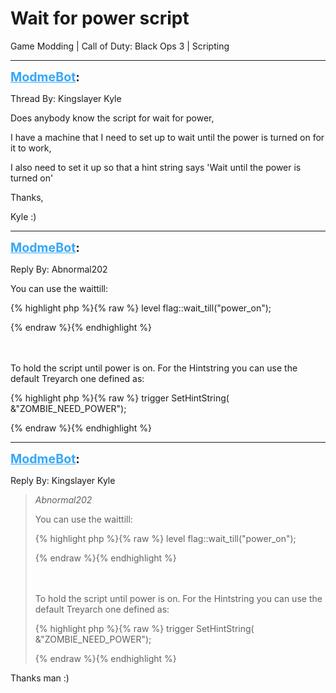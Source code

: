 # Wait for power script
Game Modding | Call of Duty: Black Ops 3 | Scripting

---
<strong style="font-size: 1.4em;"><span style="text-decoration: underline;text-decoration-color: #34a7f9;"><span style="color:#34a7f9;">ModmeBot</span></span>:</strong>

<p>Thread By: Kingslayer Kyle<br /><p style="text-align:left;">Does anybody know the script for wait for power,</p><p style="text-align:left;"></p><p style="text-align:left;">I have a machine that I need to set up to wait until the power is turned on for it to work,</p><p style="text-align:left;"></p><p style="text-align:left;">I also need to set it up so that a hint string says &#39;Wait until the power is turned on&#39;</p><p style="text-align:left;"></p><p style="text-align:left;">Thanks,</p><p style="text-align:left;"></p><p style="text-align:left;">Kyle :)</p></p>

---
<strong style="font-size: 1.4em;"><span style="text-decoration: underline;text-decoration-color: #34a7f9;"><span style="color:#34a7f9;">ModmeBot</span></span>:</strong>

<p>Reply By: Abnormal202<br /><p style="text-align:left;">You can use the waittill:</p>{% highlight php %}{% raw %}
level flag::wait_till("power_on");

{% endraw %}{% endhighlight %}
<br /><br /><br /><p style="text-align:left;">To hold the script until power is on. For the Hintstring you can use the default Treyarch one defined as:</p>{% highlight php %}{% raw %}
trigger SetHintString( &amp;"ZOMBIE_NEED_POWER");

{% endraw %}{% endhighlight %}
</p>

---
<strong style="font-size: 1.4em;"><span style="text-decoration: underline;text-decoration-color: #34a7f9;"><span style="color:#34a7f9;">ModmeBot</span></span>:</strong>

<p>Reply By: Kingslayer Kyle<br /><blockquote><em>Abnormal202</em><p style="text-align:left;">You can use the waittill:</p>{% highlight php %}{% raw %}
level flag::wait_till("power_on");

{% endraw %}{% endhighlight %}
<br /><br /><br /><p style="text-align:left;">To hold the script until power is on. For the Hintstring you can use the default Treyarch one defined as:</p>{% highlight php %}{% raw %}
trigger SetHintString( &amp;"ZOMBIE_NEED_POWER");

{% endraw %}{% endhighlight %}
<br /></blockquote><p style="text-align:left;"></p><p style="text-align:left;">Thanks man :)</p></p>
